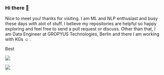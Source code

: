 ### Hi there 👋

Nice to meet you! thanks for visiting. I am ML and NLP enthusiast and busy these days with alot of stuff. I believe my repositories are helpful so happy exploring and feel free to send a pull request or discuss.
Other than that, I am Data Engineer at GROPYUS Technologies, Berlin and there I am working with KGs ☺️ .

Best

![](https://komarev.com/ghpvc/?username=maqboolkhan&color=green&style=plastic)

<img src="https://github-readme-stats.vercel.app/api?username=maqboolkhan&show_icons=true&theme=gruvbox&hide_border=true&hide=stars">


<!--
**maqboolkhan/maqboolkhan** is a ✨ _special_ ✨ repository because its `README.md` (this file) appears on your GitHub profile.

Here are some ideas to get you started:

- 🔭 I’m currently working on ...
- 🌱 I’m currently learning ...
- 👯 I’m looking to collaborate on ...
- 🤔 I’m looking for help with ...
- 💬 Ask me about ...
- 📫 How to reach me: ...
- 😄 Pronouns: ...
- ⚡ Fun fact: ...
-->

